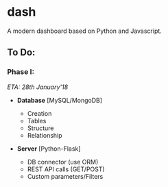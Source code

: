 # dash
A modern dashboard based on Python and Javascript.


## To Do:

### Phase I: 

_ETA: 28th January'18_

* **Database** [MySQL/MongoDB]
  * Creation
  * Tables
  * Structure
  * Relationship
  
  
* **Server** [Python-Flask]
  * DB connector (use ORM)
  * REST API calls (GET/POST)
  * Custom parameters/Filters
